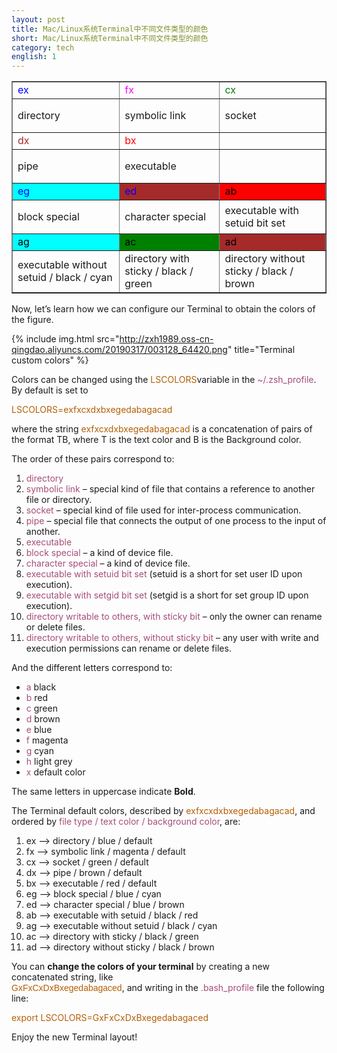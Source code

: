 ```yaml
---
layout: post
title: Mac/Linux系统Terminal中不同文件类型的颜色
short: Mac/Linux系统Terminal中不同文件类型的颜色
category: tech
english: 1
---
```


<div class="content__body article">
<table style="border-collapse: collapse; width: 100%;" border="1">
<tbody>
<tr style="height: 18px;">
<td style="height: 18px; background: initial; color: blue;">ex</td>
<td style="height: 18px; background: initial; color: magenta;">fx</td>
<td style="height: 18px; background: initial; color: green;">cx</td>
</tr>
<tr>
<td style="height: 54px;">directory</td>
<td style="height: 54px;">symbolic link</td>
<td style="height: 54px;">socket</td>
</tr>
<tr>
<td style="height: 18px; background: initial; color: brown;">dx</td>
<td style="height: 18px; background: initial; color: red;">bx</td>
<td>&nbsp;</td>
</tr>
<tr style="height: 54px;">
<td style="height: 54px;">pipe</td>
<td style="height: 54px;">executable</td>
<td>&nbsp;</td>
</tr>
<tr>
<td style="height: 18px; background: cyan; color: blue;">eg</td>
<td style="height: 18px; background: brown; color: blue;">ed</td>
<td style="height: 18px; background: red; color: black;">ab</td>
</tr>
<tr>
<td style="height: 54px;">block special</td>
<td style="height: 54px;">character special</td>
<td style="height: 54px;">executable with setuid bit set</td>
</tr>
<tr>
<td style="background: cyan; color: black; height: 18px;">ag</td>
<td style="background: green; color: black; height: 18px;">ac</td>
<td style="background: brown; color: black; height: 18px;">ad</td>
</tr>
<tr>
<td style="height: 54px;">executable without setuid / black / cyan</td>
<td style="height: 54px;">directory with sticky / black / green</td>
<td style="height: 54px;">directory without sticky / black / brown</td>
</tr>
</tbody>
</table>
<p>Now, let’s learn how we can configure our Terminal to obtain the colors of the figure.</p>

{% include img.html src="http://zxh1989.oss-cn-qingdao.aliyuncs.com/20190317/003128_64420.png" title="Terminal custom colors" %}

<p>Colors can be changed using the&nbsp;<span style="color: #b45f06;">LSCOLORS</span>variable in the&nbsp;<span style="color: #a64d79;">~/.zsh_profile</span>. By default is set to</p>
<p><span style="color: #b45f06;">LSCOLORS=exfxcxdxbxegedabagacad</span></p>
<p>where the string&nbsp;<span style="color: #b45f06;">exfxcxdxbxegedabagacad</span>&nbsp;is a concatenation of pairs of the format TB, where T is the text color and B is the Background color.</p>
<p>The order of these pairs correspond to:</p>
<ol>
<li><span style="color: #a64d79;">directory</span></li>
<li><span style="color: #a64d79;">symbolic link</span>&nbsp;– special kind of file that contains a reference to another file or directory.</li>
<li><span style="color: #a64d79;">socket</span>&nbsp;– special kind of file used for inter-process communication.</li>
<li><span style="color: #a64d79;">pipe</span>&nbsp;– special file that connects the output of one process to the input of another.</li>
<li><span style="color: #a64d79;">executable</span></li>
<li><span style="color: #a64d79;">block special</span>&nbsp;– a kind of device file.</li>
<li><span style="color: #a64d79;">character special</span>&nbsp;– a kind of device file.</li>
<li><span style="color: #a64d79;">executable with setuid bit set</span>&nbsp;(setuid is a short for set user ID upon execution).</li>
<li><span style="color: #a64d79;">executable with setgid bit set</span>&nbsp;(setgid is a short for set group ID upon execution).</li>
<li><span style="color: #a64d79;">directory writable to others, with sticky bit</span>&nbsp;– only the owner can rename or delete files.</li>
<li><span style="color: #a64d79;">directory writable to others, without sticky bit</span>&nbsp;– any user with write and execution permissions can rename or delete files.</li>
</ol>
<p>And the different letters correspond to:</p>
<ul>
<li><span style="color: #a64d79;">a</span>&nbsp;black</li>
<li><span style="color: #a64d79;">b</span>&nbsp;red</li>
<li><span style="color: #a64d79;">c</span>&nbsp;green</li>
<li><span style="color: #a64d79;">d&nbsp;</span>brown</li>
<li><span style="color: #a64d79;">e&nbsp;</span>blue</li>
<li><span style="color: #a64d79;">f</span>&nbsp;magenta</li>
<li><span style="color: #a64d79;">g</span>&nbsp;cyan</li>
<li><span style="color: #a64d79;">h</span>&nbsp;light grey</li>
<li><span style="color: #a64d79;">x</span>&nbsp;default color</li>
</ul>
<p>The same letters in uppercase indicate&nbsp;<strong>Bold</strong>.</p>
<p>The Terminal default colors, described by&nbsp;<span style="color: #b45f06;">exfxcxdxbxegedabagacad</span>, and ordered by&nbsp;<span style="color: #a64d79;">file type / text color / background color</span>, are:</p>
<ol>
<li>ex –&gt; directory / blue / default</li>
<li>fx –&gt; symbolic link / magenta / default</li>
<li>cx –&gt; socket / green / default</li>
<li>dx –&gt; pipe / brown / default</li>
<li>bx –&gt; executable / red / default</li>
<li>eg –&gt; block special / blue / cyan</li>
<li>ed –&gt; character special / blue / brown</li>
<li>ab&nbsp;–&gt; executable with setuid / black / red</li>
<li>ag&nbsp;–&gt; executable without setuid / black / cyan</li>
<li>ac&nbsp;–&gt; directory with sticky / black / green</li>
<li>ad&nbsp;–&gt; directory without sticky / black / brown</li>
</ol>
<p>You can&nbsp;<strong>change the colors of your terminal</strong>&nbsp;by creating a new concatenated string, like<br><span style="border: 0px; font-family: Verdana, sans-serif; font-style: inherit; font-weight: inherit; margin: 0px; outline: 0px; padding: 0px; vertical-align: baseline; color: #b45f06;">GxFxCxDxBxegedabagaced</span>, and writing in&nbsp;the&nbsp;<span style="color: #a64d79;">.bash_profile</span>&nbsp;file the following line:</p>
<p><span style="color: #b45f06;">export LSCOLORS=GxFxCxDxBxegedabagaced</span></p>
<p>Enjoy the new Terminal layout!</p></div>
